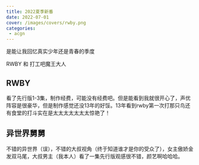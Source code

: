 ```yaml
---
title: 2022夏季新番
date: 2022-07-01
cover: /images/covers/rwby.png
categories:
 - acgn
---
```


是能让我回忆真实少年还是青春的季度

RWBY 和 打工吧魔王大人

<!-- more -->

## RWBY

看了先行版1-3集，制作经费，可能没有经费吧。但是能看到我就很开心了，声优阵容是很豪华，但是制作感觉还没13年的好馁。13年看到rwby第一次打那只鸟还有食堂的打斗实在是太太太太太太太惊艳了！

## 异世界舅舅

不错的异世界（误），不错的大叔视角（终于知道谁才是你的受众了），女主傲娇金发双马尾，大叔男主（我本人）看了一集先行版观感很不错，颜艺啊哈哈哈。

